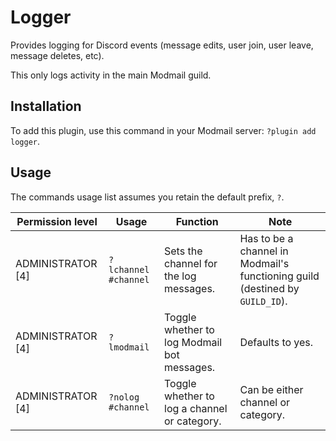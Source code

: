 # Logger

Provides logging for Discord events (message edits, user join, user leave, message deletes, etc).

This only logs activity in the main Modmail guild.

## Installation

To add this plugin, use this command in your Modmail server: `?plugin add logger`.

## Usage

The commands usage list assumes you retain the default prefix, `?`.

| Permission level | Usage | Function | Note |
|------------------|-------|----------|------|
| ADMINISTRATOR [4] | `?lchannel #channel` | Sets the channel for the log messages. | Has to be a channel in Modmail's functioning guild (destined by `GUILD_ID`). |
| ADMINISTRATOR [4] | `?lmodmail` | Toggle whether to log Modmail bot messages. | Defaults to yes. |
| ADMINISTRATOR [4] | `?nolog #channel` | Toggle whether to log a channel or category. | Can be either channel or category. |

